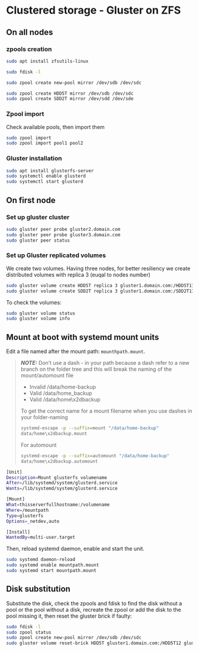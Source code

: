 # Clustered storage - Gluster on ZFS

## On all nodes

### zpools creation

```bash
sudo apt install zfsutils-linux
```

```bash
sudo fdisk -l
```

```bash
sudo zpool create new-pool mirror /dev/sdb /dev/sdc
```

```bash
sudo zpool create HDD5T mirror /dev/sdb /dev/sdc
sudo zpool create SDD2T mirror /dev/sdd /dev/sde
```

### Zpool import

Check available pools, then import them

```bash
sudo zpool import
sudo zpool import pool1 pool2
```

### Gluster installation

```bash
sudo apt install glusterfs-server
sudo systemctl enable glusterd
sudo systemctl start glusterd
```

## On first node

### Set up gluster cluster

```bash
sudo gluster peer probe gluster2.domain.com
sudo gluster peer probe gluster3.domain.com
sudo gluster peer status
```

### Set up Gluster replicated volumes

We create two volumes. Having three nodes, for better resiliency we create distributed volumes with replica 3 (euqal to nodes number)

```bash
sudo gluster volume create HDD5T replica 3 gluster1.domain.com:/HDD5T11 gluster1.domain.com:/HDD5T12 gluster2.domain.com:/HDD5T21 gluster2.domain.com:/HDD5T22 gluster3.domain.com:/HDD5T31 gluster3.domain.com:/HDD5T32
sudo gluster volume create SDD2T replica 3 gluster1.domain.com:/SDD2T11 gluster1.domain.com:/SDD2T12 gluster2.domain.com:/SDD2T21 gluster2.domain.com:/SDD2T22 gluster3.domain.com:/SDD2T31 gluster3.domain.com:/SDD2T32
```

To check the volumes:

```bash
sudo gluster volume status
sudo gluster volume info
```

## Mount at boot with systemd mount units

Edit a file named after the mount path: `mounthpath.mount`.

>**_NOTE:_** Don’t use a dash - in your path because a dash refer to a new branch on the folder tree and this will break the naming of the mount/automount file
>
>- Invalid /data/home-backup
>- Valid /data/home_backup
>- Valid /data/home\x2dbackup
>
>To get the correct name for a mount filename when you use dashes in your folder-naming
>
>```bash
>systemd-escape -p --suffix=mount "/data/home-backup"
>data/home\x2dbackup.mount
>```
>
>For automount
>
>```bash
>systemd-escape -p --suffix=automount "/data/home-backup"
>data/home\x2dbackup.automount
>```

```bash
[Unit]
Description=Mount glusterfs volumename
After=/lib/systemd/system/glusterd.service
Wants=/lib/systemd/system/glusterd.service

[Mount]
What=thisserverfullhostname:/volumename
Where=/mountpath
Type=glusterfs
Options=_netdev,auto

[Install]
WantedBy=multi-user.target
```

Then, reload systemd daemon, enable and start the unit.

```bash
sudo systemd daemon-reload
sudo systemd enable mountpath.mount
sudo systemd start mountpath.mount
```

## Disk substitution

Substitute the disk, check the zpools and fdisk to find the disk without a pool or the pool without a disk, recreate the zpool or add the disk to the pool missing it, then reset the gluster brick if faulty:

```bash
sudo fdisk -l
sudo zpool status
sudo zpool create new-pool mirror /dev/sdb /dev/sdc
sudo gluster volume reset-brick HDD5T gluster1.domain.com:/HDD5T12 gluster1.domain.com:/HDD5T12 commit force
```
